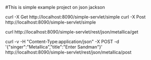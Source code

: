 #This is simple example project on json jackson


curl -X Get http://localhost:8090/simple-servlet/simple
curl -X Post http://localhost:8090/simple-servlet/simple

curl http://localhost:8090/simple-servlet/rest/json/metallica/get

curl -v -H "Content-Type:application/json" -X POST -d '{"singer":"Metallica","title":"Enter Sandman"}' http://localhost:8090/simple-servlet/rest/json/metallica/post

